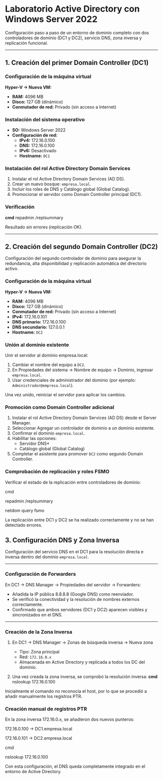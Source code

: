 # Laboratorio Active Directory con Windows Server 2022

Configuración paso a paso de un entorno de dominio completo con dos controladores de dominio (DC1 y DC2), servicio DNS, zona inversa y replicación funcional.

---

## 1. Creación del primer Domain Controller (DC1)

### Configuración de la máquina virtual
**Hyper-V → Nueva VM:**
- **RAM:** 4096 MB  
- **Disco:** 127 GB (dinámico)  
- **Conmutador de red:** Privado (sin acceso a Internet)

### Instalación del sistema operativo
- **SO:** Windows Server 2022  
- **Configuración de red:**
  - **IPv4:** 172.16.0.100  
  - **DNS:** 172.16.0.100  
  - **IPv6:** Desactivado  
  - **Hostname:** `DC1`

### Instalación del rol Active Directory Domain Services
1. Instalar el rol Active Directory Domain Services (AD DS).  
2. Crear un nuevo bosque: `empresa.local`.  
3. Incluir los roles de DNS y Catálogo global (Global Catalog).  
4. Promocionar el servidor como Domain Controller principal (DC1).

### Verificación
**cmd**
repadmin /replsummary

Resultado sin errores (replicación OK).

---

## 2. Creación del segundo Domain Controller (DC2)

Configuración del segundo controlador de dominio para asegurar la redundancia, alta disponibilidad y replicación automática del directorio activo.


### Configuración de la máquina virtual
**Hyper-V → Nueva VM:**
- **RAM:** 4096 MB  
- **Disco:** 127 GB (dinámico)  
- **Conmutador de red:** Privado (sin acceso a Internet)  
- **IPv4:** 172.16.0.101  
- **DNS primario:** 172.16.0.100  
- **DNS secundario:** 127.0.0.1  
- **Hostname:** `DC2`


### Unión al dominio existente
Unir el servidor al dominio empresa.local:
1. Cambiar el nombre del equipo a `DC2`.
2. En Propiedades del sistema → Nombre de equipo → Dominio, ingresar `empresa.local`.
3. Usar credenciales de administrador del dominio (por ejemplo: `Administrador@empresa.local`).

Una vez unido, reiniciar el servidor para aplicar los cambios.


### Promoción como Domain Controller adicional
1. Instalar el rol Active Directory Domain Services (AD DS) desde el Server Manager.  
2. Seleccionar Agregar un controlador de dominio a un dominio existente.  
3. Confirmar el dominio `empresa.local`.  
4. Habilitar las opciones:  
   - Servidor DNS* 
   - Catálogo global (Global Catalog)  
5. Completar el asistente para promover `DC2` como segundo Domain Controller.


### Comprobación de replicación y roles FSMO

Verificar el estado de la replicación entre controladores de dominio:

cmd

repadmin /replsummary

netdom query fsmo

La replicación entre DC1 y DC2 se ha realizado correctamente y no se han detectado errores.



## 3. Configuración DNS y Zona Inversa

Configuración del servicio DNS en el DC1 para la resolución directa e inversa dentro del dominio `empresa.local`.

---

### Configuración de Forwarders
En DC1 → DNS Manager → Propiedades del servidor → Forwarders:
- Añadida la IP pública 8.8.8.8 (Google DNS) como reenviador.  
- Se verificó la conectividad y la resolución de nombres externos correctamente.  
- Confirmado que ambos servidores (DC1 y DC2) aparecen visibles y sincronizados en el DNS.

---

### Creación de la Zona Inversa
1. En DC1 → DNS Manager → Zonas de búsqueda inversa → Nueva zona  
   - Tipo: Zona principal  
   - Red: `172.16.0.x`  
   - Almacenada en Active Directory y replicada a todos los DC del dominio.

2. Una vez creada la zona inversa, se comprobó la resolución inversa:
   **cmd**
   nslookup 172.16.0.100

Inicialmente el comando no reconocía el host, por lo que se procedió a añadir manualmente los registros PTR.

### Creación manual de registros PTR

En la zona inversa 172.16.0.x, se añadieron dos nuevos punteros:

172.16.0.100 → DC1.empresa.local

172.16.0.101 → DC2.empresa.local

cmd

nslookup 172.16.0.100


Con esta configuración, el DNS queda completamente integrado en el entorno de Active Directory.

